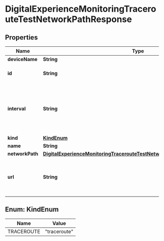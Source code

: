 

# DigitalExperienceMonitoringTracerouteTestNetworkPathResponse


## Properties

| Name | Type | Description | Notes |
|------------ | ------------- | ------------- | -------------|
|**deviceName** | **String** |  |  [optional] |
|**id** | **String** | API Resource UUID tag. |  |
|**interval** | **String** | The interval at which the Traceroute synthetic application test is set to run. |  [optional] |
|**kind** | [**KindEnum**](#KindEnum) |  |  [optional] |
|**name** | **String** |  |  [optional] |
|**networkPath** | [**DigitalExperienceMonitoringTracerouteTestNetworkPathResponseNetworkPath**](DigitalExperienceMonitoringTracerouteTestNetworkPathResponseNetworkPath.md) |  |  [optional] |
|**url** | **String** | The host of the Traceroute synthetic application test |  [optional] |



## Enum: KindEnum

| Name | Value |
|---- | -----|
| TRACEROUTE | &quot;traceroute&quot; |



